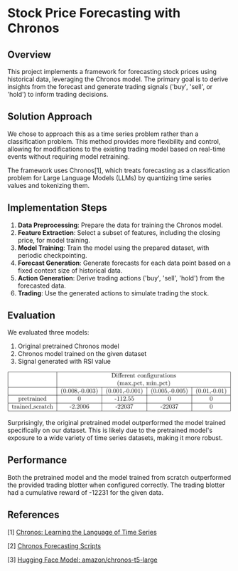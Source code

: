 # Stock Price Forecasting with Chronos


## Overview

This project implements a framework for forecasting stock prices using historical data, leveraging the Chronos model. The primary goal is to derive insights from the forecast and generate trading signals ('buy', 'sell', or 'hold') to inform trading decisions.

## Solution Approach

We chose to approach this as a time series problem rather than a classification problem. This method provides more flexibility and control, allowing for modifications to the existing trading model based on real-time events without requiring model retraining.

The framework uses Chronos[1], which treats forecasting as a classification problem for Large Language Models (LLMs) by quantizing time series values and tokenizing them.

## Implementation Steps

1. **Data Preprocessing**: Prepare the data for training the Chronos model.
2. **Feature Extraction**: Select a subset of features, including the closing price, for model training.
3. **Model Training**: Train the model using the prepared dataset, with periodic checkpointing.
4. **Forecast Generation**: Generate forecasts for each data point based on a fixed context size of historical data.
5. **Action Generation**: Derive trading actions ('buy', 'sell', 'hold') from the forecasted data.
6. **Trading**: Use the generated actions to simulate trading the stock.

## Evaluation

We evaluated three models:
1. Original pretrained Chronos model
2. Chronos model trained on the given dataset
3. Signal generated with RSI value

![Preview Diagram](preview.png)


Surprisingly, the original pretrained model outperformed the model trained specifically on our dataset. This is likely due to the pretrained model's exposure to a wide variety of time series datasets, making it more robust.

## Performance

Both the pretrained model and the model trained from scratch outperformed the provided trading blotter when configured correctly. The trading blotter had a cumulative reward of -12231 for the given data.

## References

[1] [Chronos: Learning the Language of Time Series](https://arxiv.org/pdf/2403.07815)

[2] [Chronos Forecasting Scripts](https://github.com/amazon-science/chronos-forecasting/tree/main/scripts)

[3] [Hugging Face Model: amazon/chronos-t5-large](https://huggingface.co/amazon/chronos-t5-large)
